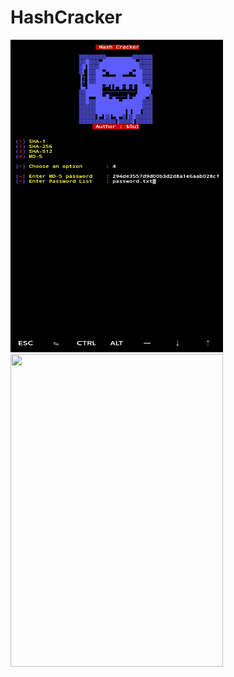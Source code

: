 # HashCracker

<img src="IMG_20220215_085951.jpg" width="340" height="500"/>

<img src="" width="340" height="500"/>
